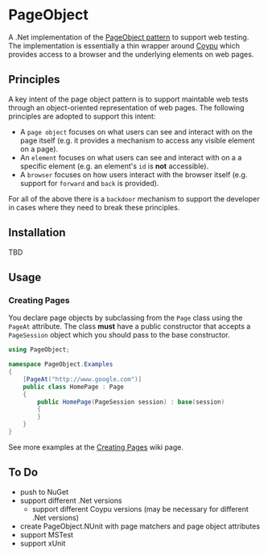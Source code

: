 # PageObject
A .Net implementation of the [PageObject pattern](http://martinfowler.com/bliki/PageObject.html) to support web testing.
The implementation is essentially a thin wrapper around [Coypu](https://github.com/featurist/coypu) which provides access to a browser and the underlying
elements on web pages.

## Principles
A key intent of the page object pattern is to  support maintable web tests through an object-oriented
representation of web pages. The following principles are adopted to support this intent: 
* A `page object` focuses on what users can see and interact with on the
page itself (e.g. it provides a mechanism to access any visible element on a page).
* An `element` focuses on what users can see and interact with on a
a specific element (e.g. an element's `id` is **not** accessible).
* A `browser` focuses on how users interact with the browser itself
 (e.g. support for `forward` and `back` is provided).

For all of the above there is a `backdoor` mechanism to support the developer in cases where they
need to break these principles.

## Installation
TBD

## Usage

### Creating Pages
You declare page objects by subclassing from the `Page` class using the `PageAt` attribute.
The class **must** have a public constructor that accepts a `PageSession` object which you should pass to the base constructor. 

```cs
using PageObject;

namespace PageObject.Examples
{
    [PageAt("http://www.google.com")]
    public class HomePage : Page
    {
        public HomePage(PageSession session) : base(session)
        {
        }
    }
}
```

See more examples at the [Creating Pages](https://github.com/dwhelan/PageObject/wiki/Creating-Pages) wiki page.

## To Do
 - push to NuGet
 - support different .Net versions
    - support different Coypu versions (may be necessary for different .Net versions)
 - create PageObject.NUnit with page matchers and page object attributes
 - support MSTest
 - support xUnit  

